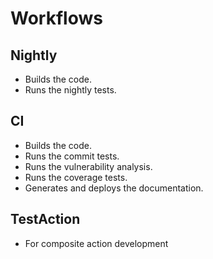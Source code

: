 # Workflows

## Nightly
* Builds the code.
* Runs the nightly tests.

## CI
* Builds the code.
* Runs the commit tests.
* Runs the vulnerability analysis.
* Runs the coverage tests.
* Generates and deploys the documentation.

## TestAction
* For composite action development
